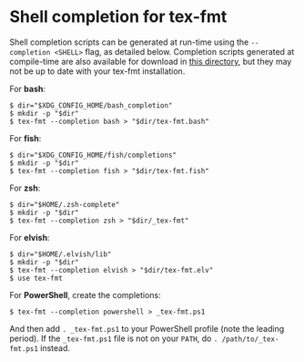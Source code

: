 # Shell completion for tex-fmt

Shell completion scripts can be generated at run-time using the
`--completion <SHELL>` flag, as detailed below. Completion scripts
generated at compile-time are also available for download in
[this directory](
https://github.com/WGUNDERWOOD/tex-fmt/blob/main/completion/),
but they may not be up to date with your tex-fmt installation.

For **bash**:

```
$ dir="$XDG_CONFIG_HOME/bash_completion"
$ mkdir -p "$dir"
$ tex-fmt --completion bash > "$dir/tex-fmt.bash"
```

For **fish**:

```
$ dir="$XDG_CONFIG_HOME/fish/completions"
$ mkdir -p "$dir"
$ tex-fmt --completion fish > "$dir/tex-fmt.fish"
```

For **zsh**:

```
$ dir="$HOME/.zsh-complete"
$ mkdir -p "$dir"
$ tex-fmt --completion zsh > "$dir/_tex-fmt"
```

For **elvish**:

```
$ dir="$HOME/.elvish/lib"
$ mkdir -p "$dir"
$ tex-fmt --completion elvish > "$dir/tex-fmt.elv"
$ use tex-fmt
```

For **PowerShell**, create the completions:

```
$ tex-fmt --completion powershell > _tex-fmt.ps1
```

And then add `. _tex-fmt.ps1` to your PowerShell profile
(note the leading period). If the `_tex-fmt.ps1` file is not on your `PATH`, do
`. /path/to/_tex-fmt.ps1` instead.
